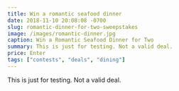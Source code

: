 ```yaml
---
title: Win a romantic seafood dinner
date: 2018-11-10 20:08:08 -0700
slug: romantic-dinner-for-two-sweepstakes
image: /images/romantic-dinner.jpg
caption: Win a Romantic Seafood Dinner for Two
summary: This is just for testing. Not a valid deal.
price: Enter
tags: ["contests", "deals", "dining"]
---
```

This is just for testing. Not a valid deal.
